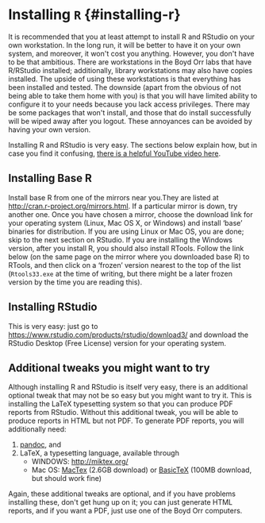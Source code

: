 # Installing `R` {#installing-r}

It is recommended that you at least attempt to install R and RStudio on your own workstation.  In the long run, it will be better to have it on your own system, and moreover, it won't cost you anything.  However, you don't have to be that ambitious.  There are workstations in the Boyd Orr labs that have R/RStudio installed; additionally, library workstations may also have copies installed. The upside of using these workstations is that everything has been installed and tested.  The downside (apart from the obvious of not being able to take them home with you) is that you will have limited ability to configure it to your needs because you lack access privileges.  There may be some packages that won't install, and those that do install successfully will be wiped away after you logout.  These annoyances can be avoided by having your own version.

Installing R and RStudio is very easy. The sections below explain how, but in case you find it confusing, [there is a helpful YouTube video here](https://www.youtube.com/watch?v=lVKMsaWju8w).

## Installing Base R

Install base R from one of the mirrors near you.They are listed at
<http://cran.r-project.org/mirrors.html>. If a particular mirror is
down, try another one.  Once you have chosen a mirror, choose the
download link for your operating system (Linux, Mac OS X, or Windows)
and install &lsquo;base&rsquo; binaries for distribution. If you are using Linux
or Mac OS, you are done; skip to the next section on RStudio. If you
are installing the Windows version, after you install R, you should
also install RTools. Follow the link below (on the same page on the
mirror where you downloaded base R) to RTools, and then click on a
&lsquo;frozen&rsquo; version nearest to the top of the list (`Rtools33.exe` at the
time of writing, but there might be a later frozen version by the time
you are reading this).

## Installing RStudio

This is very easy: just go to <https://www.rstudio.com/products/rstudio/download3/> and download the RStudio Desktop (Free License) version for your operating system.

## Additional tweaks you might want to try

Although installing R and RStudio is itself very easy, there is an additional optional tweak that may not be so easy but you might want to try it.  This is installing the LaTeX typesetting system so that you can produce PDF reports from RStudio.  Without this additional tweak, you will be able to produce reports in HTML but not PDF.  To generate PDF reports, you will additionally need: 

1.  [pandoc](http://pandoc.org/installing.html), and
2.  LaTeX, a typesetting language, available through
    -   WINDOWS: <http://miktex.org/>
    -   Mac OS: [MacTex](https://tug.org/mactex/downloading.html) (2.6GB download) or [BasicTeX](http://ww.tug.org/mactex/morepackages.html) (100MB download, but should work fine)

Again, these additional tweaks are optional, and if you have problems installing these, don't get hung up on it; you can just generate HTML reports, and if you want a PDF, just use one of the Boyd Orr computers.

